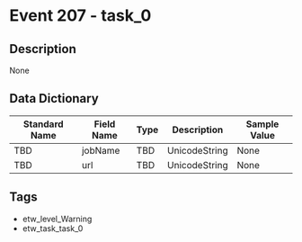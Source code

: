 # Event 207 - task_0

## Description
None

## Data Dictionary
|Standard Name|Field Name|Type|Description|Sample Value|
|---|---|---|---|---|
|TBD|jobName|TBD|UnicodeString|None|None|
|TBD|url|TBD|UnicodeString|None|None|

## Tags
* etw_level_Warning
* etw_task_task_0